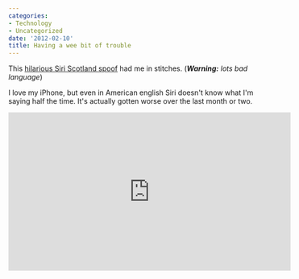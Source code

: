 ```yaml
---
categories:
- Technology
- Uncategorized
date: '2012-02-10'
title: Having a wee bit of trouble
---
```


This <a href="https://www.youtube.com/watch?v=SGxKhUuZ0Rc">hilarious Siri Scotland spoof</a> had me in stitches. (<em><strong>Warning:</strong> lots bad language</em>)

I love my iPhone, but even in American english Siri doesn't know what I'm saying half the time. It's actually gotten worse over the last month or two.

<iframe class="alignc" width="560" height="315" src="https://www.youtube.com/embed/SGxKhUuZ0Rc?rel=0" frameborder="0" allowfullscreen></iframe>
